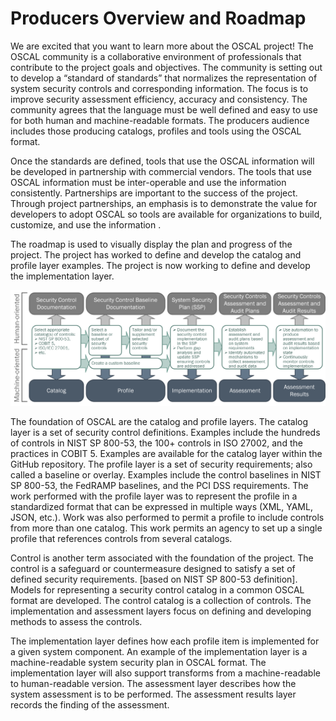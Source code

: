 # Producers Overview and Roadmap

We are excited that you want to learn more about the OSCAL project! The OSCAL community is a collaborative environment of professionals that contribute to the project goals and objectives. The community is setting out to develop a “standard of standards” that normalizes the representation of system security controls and corresponding information. The focus is to improve security assessment efficiency, accuracy and consistency. The community agrees that the language must be well defined and easy to use for both human and machine-readable formats. The producers audience includes those producing catalogs, profiles and tools using the OSCAL format.

Once the standards are defined, tools that use the OSCAL information will be developed in partnership with commercial vendors. The tools that use OSCAL information must be inter-operable and use the information consistently. Partnerships are important to the success of the project. Through project partnerships, an emphasis is to demonstrate the value for developers to adopt OSCAL so tools are available for organizations to build, customize, and use the information .

The roadmap is used to visually display the plan and progress of the project. The project has worked to define and develop the catalog and profile layer examples. The project is now working to define and develop the implementation layer.

![OSCAL Roadmap](imgs/oscal-components.png)

The foundation of OSCAL are the catalog and profile layers.
The catalog layer is a set of security control definitions. Examples include the hundreds of controls in NIST SP 800-53, the 100+ controls in ISO 27002, and the practices in COBIT 5. Examples are available for the catalog layer within the GitHub repository.
The profile layer is a set of security requirements; also called a baseline or overlay. Examples include the control baselines in NIST SP 800-53, the FedRAMP baselines, and the PCI DSS requirements. The work performed with the profile layer was to represent the profile in a standardized format that can be expressed in multiple ways (XML, YAML, JSON, etc.). Work was also performed to permit a profile to include controls from more than one catalog. This work permits an agency to set up a single profile that references controls from several catalogs.

Control is another term associated with the foundation of the project. The control is a safeguard or countermeasure designed to satisfy a set of defined security requirements. [based on NIST SP 800-53 definition]. Models for representing a security control catalog in a common OSCAL format are developed. The control catalog is a collection of controls. 
The implementation and assessment layers focus on defining and developing methods to assess the controls.

The implementation layer defines how each profile item is implemented for a given system component. An example of the implementation layer is a machine-readable system security plan in OSCAL format. The implementation layer will also support transforms from a machine-readable to human-readable version.
The assessment layer describes how the system assessment is to be performed. The assessment results layer records the finding of the assessment.
